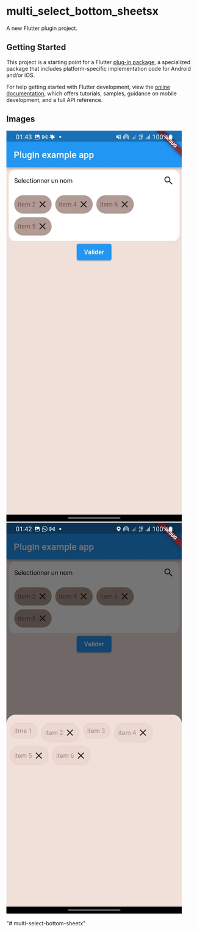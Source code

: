 # multi_select_bottom_sheetsx

A new Flutter plugin project.

## Getting Started

This project is a starting point for a Flutter
[plug-in package](https://flutter.dev/developing-packages/),
a specialized package that includes platform-specific implementation code for
Android and/or iOS.

For help getting started with Flutter development, view the
[online documentation](https://flutter.dev/docs), which offers tutorials,
samples, guidance on mobile development, and a full API reference.
## Images
![Preview Image](preview/WhatsApp2.jpg)
![Preview Image](preview/WhatsApp1.jpg)

"# multi-select-bottom-sheetx" 
